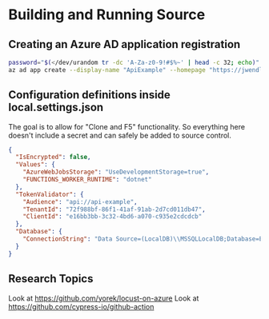 # Building and Running Source

## Creating an Azure AD application registration

```bash
password="$(</dev/urandom tr -dc 'A-Za-z0-9!#$%~' | head -c 32; echo)"
az ad app create --display-name "ApiExample" --homepage "https://jwendl.net/" --identifier-uris "api://api-example" --reply-urls "https://localhost/" --password "$password"
```

## Configuration definitions inside local.settings.json

The goal is to allow for "Clone and F5" functionality. So everything here doesn't include a secret and can safely be added to source control.

```json
{
  "IsEncrypted": false,
  "Values": {
    "AzureWebJobsStorage": "UseDevelopmentStorage=true",
    "FUNCTIONS_WORKER_RUNTIME": "dotnet"
  },
  "TokenValidator": {
    "Audience": "api://api-example",
    "TenantId": "72f988bf-86f1-41af-91ab-2d7cd011db47",
    "ClientId": "e16bb3bb-3c32-4bd6-a070-c935e2cdcdcb"
  },
  "Database": {
    "ConnectionString": "Data Source=(LocalDB)\\MSSQLLocalDB;Database=EFProviders.InMemory;Trusted_Connection=True;ConnectRetryCount=0;"
  }
}
```

## Research Topics

Look at https://github.com/yorek/locust-on-azure
Look at https://github.com/cypress-io/github-action